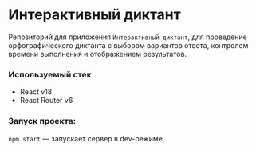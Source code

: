 # Интерактивный диктант
Репозиторий для приложения `Интерактивный диктант`, для проведение орфографического диктанта с выбором вариантов ответа, контролем времени выполнения и отображением результатов. 
  
### Используемый стек

* React v18
* React Router v6

### Запуск проекта:

`npm start` — запускает сервер в dev-режиме   
